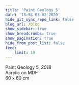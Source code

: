 ```yaml
---
title: 'Paint Geology 5'
date: '18:54 03-02-2020'
hide_git_sync_repo_link: false
blog_url: /blog
show_sidebar: true
show_breadcrumbs: true
show_pagination: true
hide_from_post_list: false
feed:
    limit: 10
---
```


Paint Geology 5, _2018_  
Acrylic on MDF  
60 x 60 cm
